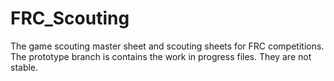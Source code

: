 # FRC_Scouting
The game scouting master sheet and scouting sheets for FRC competitions.
The prototype branch is contains the work in progress files. They are not stable.
